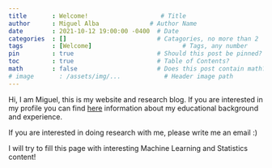 ```yaml
---
title       : Welcome!                    # Title
author      : Miguel Alba              # Author Name
date        : 2021-10-12 19:00:00 -0400  # Date
categories  : []                         # Catagories, no more than 2
tags        : [Welcome]                         # Tags, any number
pin         : true                       # Should this post be pinned?
toc         : true                       # Table of Contents?
math        : false                      # Does this post contain math?
# image       : /assets/img/...            # Header image path
---
```


Hi, I am Miguel, this is my website and research blog. If you are interested in my profile you can find [here](/about) information about my educational background and experience.

If you are interested in doing research with me, please write me an email :) 

I will try to fill this page with interesting Machine Learning and Statistics content! 